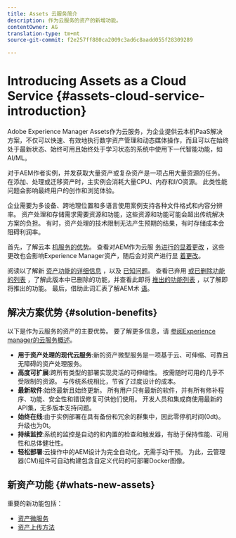 ```yaml
---
title: Assets 云服务简介
description: 作为云服务的资产的新增功能。
contentOwner: AG
translation-type: tm+mt
source-git-commit: f2e257ff880ca2009c3ad6c8aadd055f28309289

---
```



# Introducing Assets as a Cloud Service {#assets-cloud-service-introduction}

<!-- Need review information from gklebus -->

Adobe Experience Manager Assets作为云服务，为企业提供云本机PaaS解决方案，不仅可以快速、有效地执行数字资产管理和动态媒体操作，而且可以在始终处于最新状态、始终可用且始终处于学习状态的系统中使用下一代智能功能，如AI/ML。

对于AEM作者实例，并发获取大量资产或复杂资产是一项占用大量资源的任务。 在添加、处理或迁移资产时，主实例会消耗大量CPU、内存和I/O资源。 此类性能问题会影响最终用户的创作和浏览体验。

企业需要为多设备、跨地理位置和多语言使用案例支持各种文件格式和内容分辨率。 资产处理和存储需求需要资源和功能，这些资源和功能可能会超出传统解决方案的负担。 有时，资产处理的技术限制无法产生预期的结果，有时存储成本会阻碍利润率。

首先，了解云本 [机服务的优势](#solution-benefits)。 查看对AEM作为云服 [务进行的显着更改](/help/release-notes/aem-cloud-changes.md) ，这些更改也会影响Experience Manager资产，随后会对资产进行显 [着更改](/help/assets/assets-cloud-changes.md)。

阅读以了解新 [资产功能的详细信息](#whats-new-assets) ，以及 [已知问题](/help/release-notes/known-issues.md)。 查看已弃用 [或已删除功能的列表](/help/release-notes/deprecated-removed-features.md) ，了解此版本中已删除的功能，并查看此即将 [推出的功能列表](/help/release-notes/known-issues.md#upcoming-assets-capabilities) ，以了解即将推出的功能。 最后，借助此词汇表了解AEM术 [语](/help/overview/terminology.md)。

## 解决方案优势 {#solution-benefits}

以下是作为云服务的资产的主要优势。 要了解更多信息，请 [参阅Experience manager的云服务概述](/help/overview/introduction.md)。

* **用于资产处理的现代云服务**:新的资产微型服务是一项基于云、可伸缩、可靠且无障碍的资产处理服务。
* **高度可扩展**:跨所有类型的部署实现灵活的可伸缩性。 按需随时可用的几乎不受限制的资源。 与传统系统相比，节省了过度设计的成本。
* **最新软件**:始终最新且始终更新。 所有用户只有最新的软件，并有所有修补程序、功能、安全性和错误修复可供他们使用。 开发人员和集成商使用最新的API集，无多版本支持问题。
* **始终在线**:由于实例部署在具有备份和冗余的群集中，因此零停机时间(0dt)。 升级也为0t。
* **持续监控**:系统的监控是自动的和内置的检查和触发器，有助于保持性能、可用性和总体健壮性。
* **轻松部署**:云操作中的AEM设计为完全自动化，无需手动干预。 为此，云管理器(CM)组件可自动构建包含自定义代码的可部署Docker图像。

## 新资产功能 {#whats-new-assets}

重要的新功能包括：

* [资产微服务](/help/assets/asset-microservices-overview.md)
* [资产上传方法](/help/assets/add-assets.md)
